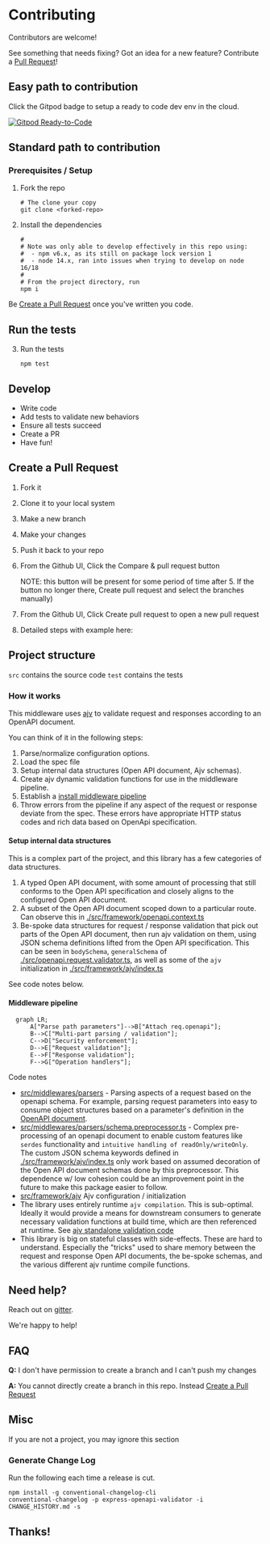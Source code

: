 # Contributing

Contributors are welcome!

See something that needs fixing? Got an idea for a new feature? Contribute a [Pull Request](#Create-a-Pull-Request)!

## Easy path to contribution
Click the Gitpod badge to setup a ready to code dev env in the cloud.

[![Gitpod Ready-to-Code](https://img.shields.io/badge/Gitpod-Ready--to--Code-blue?logo=gitpod)](https://gitpod.io/#https://github.com/cdimascio/express-openapi-validator)

## Standard path to contribution

### Prerequisites / Setup

1. Fork the repo

   ```shell
   # The clone your copy
   git clone <forked-repo>
   ```

2. Install the dependencies

   ```shell
   #
   # Note was only able to develop effectively in this repo using:
   #  - npm v6.x, as its still on package lock version 1
   #  - node 14.x, ran into issues when trying to develop on node 16/18
   #
   # From the project directory, run
   npm i
   ```

Be [Create a Pull Request](#create-a-pull-request) once you've written you code.

## Run the tests

3. Run the tests

   ```shell
   npm test
   ```

## Develop

- Write code
- Add tests to validate new behaviors
- Ensure all tests succeed
- Create a PR
- Have fun!

## Create a Pull Request

1. Fork it
2. Clone it to your local system
3. Make a new branch
4. Make your changes
5. Push it back to your repo
6. From the Github UI, Click the Compare & pull request button

   NOTE: this button will be present for some period of time after 5. If the button no longer there, Create pull request and select the branches manually)
6. From the Github UI, Click Create pull request to open a new pull request
7. Detailed steps with example here:

## Project structure

`src` contains the source code
`test` contains the tests

### How it works

This middleware uses [ajv](https://ajv.js.org/) to validate
request and responses according to an OpenAPI document.

You can think of it in the following steps:

1. Parse/normalize configuration options.
2. Load the spec file
3. Setup internal data structures (Open API document, Ajv schemas).
4. Create ajv dynamic validation functions for use in the middleware pipeline.
5. Establish a [install middleware pipeline](./src/openapi.validator.ts)
6. Throw errors from the pipeline if any aspect of the request or response deviate from the spec. These errors have appropriate HTTP status codes and rich data based on OpenApi specification.

#### Setup internal data structures

This is a complex part of the project, and this library has a few categories of data structures.

1) A typed Open API document, with some amount of processing that still conforms to the Open API specification and closely aligns to the configured Open API document.
2) A subset of the Open API document scoped down to a particular route. Can observe this in [./src/framework/openapi.context.ts](./src/framework/openapi.context.ts)
3) Be-spoke data structures for request / response validation that pick out parts of the Open API document, then run ajv validation on them, using JSON schema definitions lifted from the Open API specification. This can be seen in `bodySchema`, `generalSchema` of [./src/openapi.request.validator.ts](./src/openapi.request.validator.ts), as well as some of the `ajv` initialization in [./src/framework/ajv/index.ts](./src/framework/ajv/index.ts)

See code notes below.

#### Middleware pipeline

```mermaid
  graph LR;
      A["Parse path parameters"]-->B["Attach req.openapi"];
      B-->C["Multi-part parsing / validation"];
      C-->D["Security enforcement"];
      D-->E["Request validation"];
      E-->F["Response validation"];
      F-->G["Operation handlers"];
```

Code notes

- [src/middlewares/parsers](./src/middlewares/parsers) - Parsing aspects of a request based on the openapi schema. For example, parsing request parameters into easy to consume object structures based on a parameter's definition in the [OpenAPI document](https://swagger.io/docs/specification/describing-parameters/).
- [src/middlewares/parsers/schema.preprocessor.ts](./src/middlewares/parsers/schema.preprocessor.ts) - Complex pre-processing of an openapi document to enable custom features like `serdes` functionality and `intuitive handling of readOnly/writeOnly`. The custom JSON schema keywords defined in [./src/framework/ajv/index.ts](./src/framework/ajv/index.ts) only work based on assumed decoration of the Open API document schemas done by this preprocessor. This dependence w/ low cohesion could be an improvement point in the future to make this package easier to follow.
- [src/framework/ajv](./src/framework/ajv) Ajv configuration / initialization
- The library uses entirely runtime `ajv compilation`. This is sub-optimal. Ideally it would provide a means for downstream consumers to generate necessary validation functions at build time, which are then referenced at runtime. See [ajv standalone validation code](https://ajv.js.org/standalone.html)
- This library is big on stateful classes with side-effects. These are hard to understand. Especially the "tricks" used to share memory between the request and response Open API documents, the be-spoke schemas, and the various different ajv runtime compile functions.

## Need help?

Reach out on [gitter](https://gitter.im/cdimascio-oss/community).

We're happy to help!

## FAQ
**Q:** I don't have permission to create a branch and I can't push my changes

**A:** You cannot directly create a branch in this repo. Instead [Create a Pull Request](#create-a-pull-request)


## Misc
If you are not a project, you may ignore this section

### Generate Change Log

Run the following each time a release is cut.

```shell
npm install -g conventional-changelog-cli
conventional-changelog -p express-openapi-validator -i CHANGE_HISTORY.md -s
```

## Thanks!
